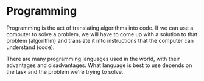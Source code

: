 # Programming

Programming is the act of translating algorithms into code. If we can use a computer to solve a problem, we will have to come up with a solution to that problem (algorithm) and translate it into instructions that the computer can understand (code). 

There are many programming languages used in the world, with their advantages and disadvantages. What language is best to use depends on the task and the problem we're trying to solve.